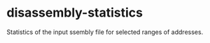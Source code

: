 disassembly-statistics
======================

Statistics of the input ssembly file for selected ranges of addresses.

